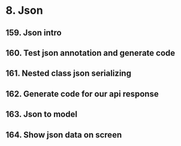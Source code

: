 # 8. Json

## 159. Json intro
## 160. Test json annotation and generate code
## 161. Nested class json serializing
## 162. Generate code for our api response
## 163. Json to model
## 164. Show json data on screen